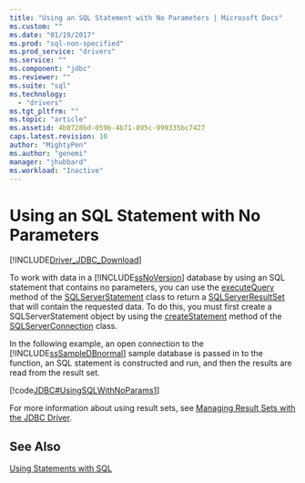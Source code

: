 ```yaml
---
title: "Using an SQL Statement with No Parameters | Microsoft Docs"
ms.custom: ""
ms.date: "01/19/2017"
ms.prod: "sql-non-specified"
ms.prod_service: "drivers"
ms.service: ""
ms.component: "jdbc"
ms.reviewer: ""
ms.suite: "sql"
ms.technology: 
  - "drivers"
ms.tgt_pltfrm: ""
ms.topic: "article"
ms.assetid: 4b0728bd-059b-4b71-895c-999335bc7427
caps.latest.revision: 10
author: "MightyPen"
ms.author: "genemi"
manager: "jhubbard"
ms.workload: "Inactive"
---
```

# Using an SQL Statement with No Parameters
[!INCLUDE[Driver_JDBC_Download](../../includes/driver_jdbc_download.md)]

  To work with data in a [!INCLUDE[ssNoVersion](../../includes/ssnoversion_md.md)] database by using an SQL statement that contains no parameters, you can use the [executeQuery](../../connect/jdbc/reference/executequery-method-sqlserverstatement.md) method of the [SQLServerStatement](../../connect/jdbc/reference/sqlserverstatement-class.md) class to return a [SQLServerResultSet](../../connect/jdbc/reference/sqlserverresultset-class.md) that will contain the requested data. To do this, you must first create a SQLServerStatement object by using the [createStatement](../../connect/jdbc/reference/createstatement-method-sqlserverconnection.md) method of the [SQLServerConnection](../../connect/jdbc/reference/sqlserverconnection-class.md) class.  
  
 In the following example, an open connection to the [!INCLUDE[ssSampleDBnormal](../../includes/sssampledbnormal_md.md)] sample database is passed in to the function, an SQL statement is constructed and run, and then the results are read from the result set.  
  
 [!code[JDBC#UsingSQLWithNoParams1](../../connect/jdbc/codesnippet/Java/using-an-sql-statement-w_0_1.java)]  
  
 For more information about using result sets, see [Managing Result Sets with the JDBC Driver](../../connect/jdbc/managing-result-sets-with-the-jdbc-driver.md).  
  
## See Also  
 [Using Statements with SQL](../../connect/jdbc/using-statements-with-sql.md)  
  
  
